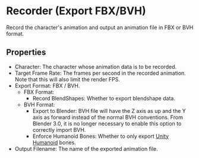 # Recorder (Export FBX/BVH)

Record the character's animation and output an animation file in FBX or BVH format.

## Properties

* Character: The character whose animation data is to be recorded.
* Target Frame Rate: The frames per second in the recorded animation. Note that this will also limit the render FPS.
* Export Format: FBX / BVH.
  * FBX Format:
    * Record BlendShapes: Whether to export blendshape data.
  * BVH Format:
    * Export to Blender: BVH file will have the Z axis as up and the Y axis as forward instead of the normal BVH conventions. From Blender 3.0, it is no longer necessary to enable this option to correctly import BVH.
    * Enforce Humanoid Bones: Whether to only export [Unity Humanoid](https://docs.unity3d.com/Manual/AvatarCreationandSetup.html) bones.
* Output Filename: The name of the exported animation file.

